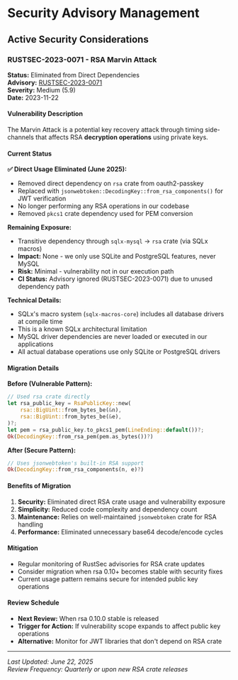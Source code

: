 # Security Advisory Management

## Active Security Considerations

### RUSTSEC-2023-0071 - RSA Marvin Attack

**Status:** Eliminated from Direct Dependencies  
**Advisory:** [RUSTSEC-2023-0071](https://rustsec.org/advisories/RUSTSEC-2023-0071)  
**Severity:** Medium (5.9)  
**Date:** 2023-11-22

#### Vulnerability Description

The Marvin Attack is a potential key recovery attack through timing side-channels that affects RSA **decryption operations** using private keys.

#### Current Status

**✅ Direct Usage Eliminated (June 2025):**
- Removed direct dependency on `rsa` crate from oauth2-passkey
- Replaced with `jsonwebtoken::DecodingKey::from_rsa_components()` for JWT verification
- No longer performing any RSA operations in our codebase
- Removed `pkcs1` crate dependency used for PEM conversion

**Remaining Exposure:**
- Transitive dependency through `sqlx-mysql` → `rsa` crate (via SQLx macros)
- **Impact:** None - we only use SQLite and PostgreSQL features, never MySQL
- **Risk:** Minimal - vulnerability not in our execution path
- **CI Status:** Advisory ignored (RUSTSEC-2023-0071) due to unused dependency path

**Technical Details:**
- SQLx's macro system (`sqlx-macros-core`) includes all database drivers at compile time
- This is a known SQLx architectural limitation
- MySQL driver dependencies are never loaded or executed in our applications
- All actual database operations use only SQLite or PostgreSQL drivers

#### Migration Details

**Before (Vulnerable Pattern):**
```rust
// Used rsa crate directly
let rsa_public_key = RsaPublicKey::new(
    rsa::BigUint::from_bytes_be(&n),
    rsa::BigUint::from_bytes_be(&e),
)?;
let pem = rsa_public_key.to_pkcs1_pem(LineEnding::default())?;
Ok(DecodingKey::from_rsa_pem(pem.as_bytes())?)
```

**After (Secure Pattern):**
```rust
// Uses jsonwebtoken's built-in RSA support
Ok(DecodingKey::from_rsa_components(n, e)?)
```

#### Benefits of Migration

1. **Security:** Eliminated direct RSA crate usage and vulnerability exposure
2. **Simplicity:** Reduced code complexity and dependency count  
3. **Maintenance:** Relies on well-maintained `jsonwebtoken` crate for RSA handling
4. **Performance:** Eliminated unnecessary base64 decode/encode cycles

#### Mitigation
- Regular monitoring of RustSec advisories for RSA crate updates
- Consider migration when rsa 0.10+ becomes stable with security fixes
- Current usage pattern remains secure for intended public key operations

#### Review Schedule
- **Next Review:** When rsa 0.10.0 stable is released
- **Trigger for Action:** If vulnerability scope expands to affect public key operations
- **Alternative:** Monitor for JWT libraries that don't depend on RSA crate

---

*Last Updated: June 22, 2025*  
*Review Frequency: Quarterly or upon new RSA crate releases*
